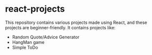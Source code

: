 # react-projects

This repository contains various projects made using React, and these projects are beginner-friendly.
It contains projects like:
- Random Quote/Advice Generator
- HangMan game
- Simple ToDo
